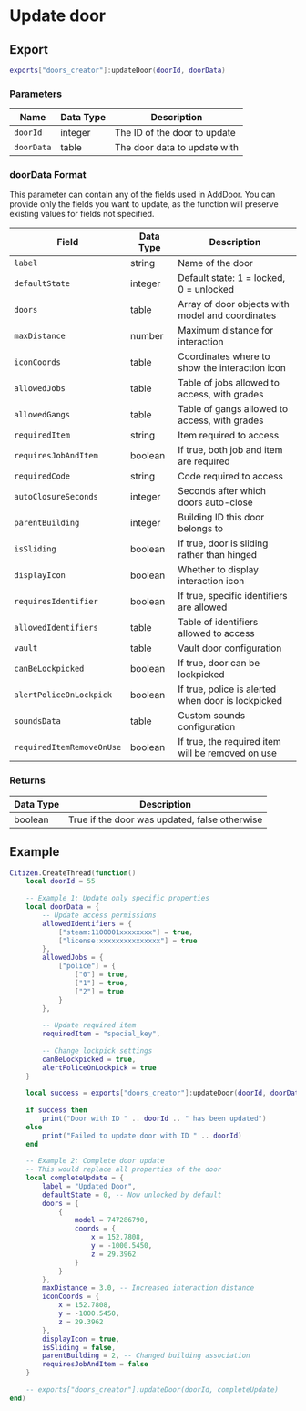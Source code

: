 # Update door

## Export

```lua
exports["doors_creator"]:updateDoor(doorId, doorData)
```

### Parameters

| Name       | Data Type | Description                                    |
| ---------- | --------- | ---------------------------------------------- |
| `doorId`   | integer   | The ID of the door to update                   |
| `doorData` | table     | The door data to update with                   |

### doorData Format

This parameter can contain any of the fields used in AddDoor. You can provide only the fields you want to update, as the function will preserve existing values for fields not specified.

| Field                  | Data Type | Description                                            |
| ---------------------- | --------- | ------------------------------------------------------ |
| `label`                | string    | Name of the door                                       |
| `defaultState`         | integer   | Default state: 1 = locked, 0 = unlocked               |
| `doors`                | table     | Array of door objects with model and coordinates       |
| `maxDistance`          | number    | Maximum distance for interaction                       |
| `iconCoords`           | table     | Coordinates where to show the interaction icon         |
| `allowedJobs`          | table     | Table of jobs allowed to access, with grades           |
| `allowedGangs`         | table     | Table of gangs allowed to access, with grades          |
| `requiredItem`         | string    | Item required to access                                |
| `requiresJobAndItem`   | boolean   | If true, both job and item are required                |
| `requiredCode`         | string    | Code required to access                                |
| `autoClosureSeconds`   | integer   | Seconds after which doors auto-close                   |
| `parentBuilding`       | integer   | Building ID this door belongs to                       |
| `isSliding`            | boolean   | If true, door is sliding rather than hinged            |
| `displayIcon`          | boolean   | Whether to display interaction icon                    |
| `requiresIdentifier`   | boolean   | If true, specific identifiers are allowed              |
| `allowedIdentifiers`   | table     | Table of identifiers allowed to access                 |
| `vault`                | table     | Vault door configuration                               |
| `canBeLockpicked`      | boolean   | If true, door can be lockpicked                        |
| `alertPoliceOnLockpick`| boolean   | If true, police is alerted when door is lockpicked     |
| `soundsData`           | table     | Custom sounds configuration                            |
| `requiredItemRemoveOnUse` | boolean | If true, the required item will be removed on use     |

### Returns

| Data Type | Description                                      |
| --------- | ------------------------------------------------ |
| boolean   | True if the door was updated, false otherwise    |

## Example

```lua
Citizen.CreateThread(function() 
    local doorId = 55
    
    -- Example 1: Update only specific properties
    local doorData = {
        -- Update access permissions
        allowedIdentifiers = {
            ["steam:1100001xxxxxxxx"] = true,
            ["license:xxxxxxxxxxxxxxx"] = true
        },
        allowedJobs = {
            ["police"] = {
                ["0"] = true,
                ["1"] = true,
                ["2"] = true
            }
        },
        
        -- Update required item
        requiredItem = "special_key",
        
        -- Change lockpick settings
        canBeLockpicked = true,
        alertPoliceOnLockpick = true
    }
    
    local success = exports["doors_creator"]:updateDoor(doorId, doorData)
    
    if success then
        print("Door with ID " .. doorId .. " has been updated")
    else
        print("Failed to update door with ID " .. doorId)
    end
    
    -- Example 2: Complete door update
    -- This would replace all properties of the door
    local completeUpdate = {
        label = "Updated Door",
        defaultState = 0, -- Now unlocked by default
        doors = {
            {
                model = 747286790,
                coords = {
                    x = 152.7808,
                    y = -1000.5450,
                    z = 29.3962
                }
            }
        },
        maxDistance = 3.0, -- Increased interaction distance
        iconCoords = {
            x = 152.7808,
            y = -1000.5450,
            z = 29.3962
        },
        displayIcon = true,
        isSliding = false,
        parentBuilding = 2, -- Changed building association
        requiresJobAndItem = false
    }
    
    -- exports["doors_creator"]:updateDoor(doorId, completeUpdate)
end) 